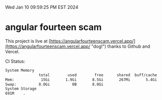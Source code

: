 Wed Jan 10 09:59:25 PM EST 2024

# angular fourteen scam


This project is live at [https://angularfourteenscam.vercel.app/](https://angularfourteenscam.vercel.app/ "dog!") thanks to Github and Vercel.

CI Status: 

```bash
System Memory
               total        used        free      shared  buff/cache   available
Mem:            15Gi       1.9Gi       8.5Gi       267Mi       5.4Gi        13Gi
Swap:          8.0Gi          0B       8.0Gi
System Storage
691M	.
```
```bash
